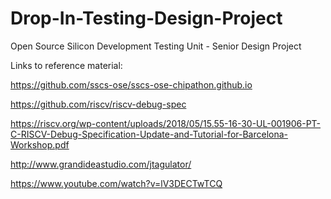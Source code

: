 # Drop-In-Testing-Design-Project
Open Source Silicon Development Testing Unit - Senior Design Project


Links to reference material:

https://github.com/sscs-ose/sscs-ose-chipathon.github.io

https://github.com/riscv/riscv-debug-spec

https://riscv.org/wp-content/uploads/2018/05/15.55-16-30-UL-001906-PT-C-RISCV-Debug-Specification-Update-and-Tutorial-for-Barcelona-Workshop.pdf

http://www.grandideastudio.com/jtagulator/

https://www.youtube.com/watch?v=lV3DECTwTCQ
